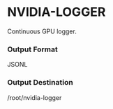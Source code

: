 # NVIDIA-LOGGER

Continuous GPU logger.

### Output Format

JSONL


### Output Destination

/root/nvidia-logger
